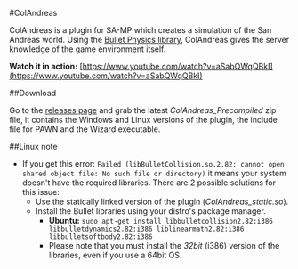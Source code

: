 #ColAndreas

ColAndreas is a plugin for SA-MP which creates a simulation of the San Andreas world. Using the [Bullet Physics library](http://bulletphysics.org/), ColAndreas
gives the server knowledge of the game environment itself.

**Watch it in action:** [https://www.youtube.com/watch?v=aSabQWqQBkI](https://www.youtube.com/watch?v=aSabQWqQBkI)

##Download

Go to the [releases page](https://github.com/Pottus/ColAndreas/releases) and grab the latest *ColAndreas_Precompiled* zip file, it contains the Windows and Linux versions of the plugin, the include file for PAWN and the Wizard executable.

##Linux note

* If you get this error: `Failed (libBulletCollision.so.2.82: cannot open shared object file: No such file or directory)` it means your system doesn't have the required libraries. There are 2 possible solutions for this issue:
	* Use the statically linked version of the plugin (*ColAndreas_static.so*).
	* Install the Bullet libraries using your distro's package manager.
		* **Ubuntu:** `sudo apt-get install libbulletcollision2.82:i386 libbulletdynamics2.82:i386 liblinearmath2.82:i386 libbulletsoftbody2.82:i386`
		* Please note that you must install the *32bit* (i386) version of the libraries, even if you use a 64bit OS.
		
